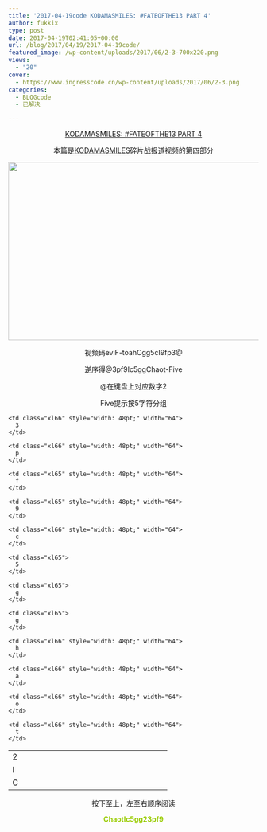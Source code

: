 ```yaml
---
title: '2017-04-19code KODAMASMILES: #FATEOFTHE13 PART 4'
author: fukkix
type: post
date: 2017-04-19T02:41:05+00:00
url: /blog/2017/04/19/2017-04-19code/
featured_image: /wp-content/uploads/2017/06/2-3-700x220.png
views:
  - "20"
cover:
  - https://www.ingresscode.cn/wp-content/uploads/2017/06/2-3.png
categories:
  - BLOGcode
  - 已解决

---
```

<p style="text-align: center;">
  <a href="http://investigate.ingress.com/2017/04/19/kodamasmiles-fateofthe13-part-4/" target="_blank" rel="noopener">KODAMASMILES: #FATEOFTHE13 PART 4</a>
</p>

<p style="text-align: center;">
  本篇是<a href="http://investigate.ingress.com/2017/04/19/kodamasmiles-fateofthe13-part-4/" target="_blank" rel="noopener">KODAMASMILES</a>碎片战报道视频的第四部分
</p>

<!--more-->

<img class="size-full wp-image-157 aligncenter" src="https://www.ingresscode.cn/wp-content/uploads/2017/06/1-2.png" alt="" width="588" height="358" srcset="https://www.ingresscode.cn/wp-content/uploads/2017/06/1-2.png 588w, https://www.ingresscode.cn/wp-content/uploads/2017/06/1-2-300x183.png 300w" sizes="(max-width: 588px) 100vw, 588px" />

<p style="text-align: center;">
  视频码eviF-toahCgg5cI9fp3@
</p>

<p style="text-align: center;">
  逆序得@3pf9Ic5ggChaot-Five
</p>

<p style="text-align: center;">
  @在键盘上对应数字2
</p>

<p style="text-align: center;">
  Five提示按5字符分组
</p>

<table class=" aligncenter" style="border-collapse: collapse; width: 240pt;" border="0" width="320" cellspacing="0" cellpadding="0">
  <colgroup> <col style="width: 48pt;" span="5" width="64" /> </colgroup> <tr style="height: 15.6pt;">
    <td class="xl65" style="height: 15.6pt; width: 48pt;" width="64" height="21">
      2
    </td>
    
    <td class="xl66" style="width: 48pt;" width="64">
      3
    </td>
    
    <td class="xl66" style="width: 48pt;" width="64">
      p
    </td>
    
    <td class="xl65" style="width: 48pt;" width="64">
      f
    </td>
    
    <td class="xl65" style="width: 48pt;" width="64">
      9
    </td>
  </tr>
  
  <tr style="height: 15.6pt;">
    <td class="xl66" style="height: 15.6pt; width: 48pt;" width="64" height="21">
      I
    </td>
    
    <td class="xl66" style="width: 48pt;" width="64">
      c
    </td>
    
    <td class="xl65">
      5
    </td>
    
    <td class="xl65">
      g
    </td>
    
    <td class="xl65">
      g
    </td>
  </tr>
  
  <tr style="height: 15.6pt;">
    <td class="xl66" style="height: 15.6pt; width: 48pt;" width="64" height="21">
      C
    </td>
    
    <td class="xl66" style="width: 48pt;" width="64">
      h
    </td>
    
    <td class="xl66" style="width: 48pt;" width="64">
      a
    </td>
    
    <td class="xl66" style="width: 48pt;" width="64">
      o
    </td>
    
    <td class="xl66" style="width: 48pt;" width="64">
      t
    </td>
  </tr>
</table>

<p style="text-align: center;">
  按下至上，左至右顺序阅读
</p>

<p style="text-align: center;">
  <span style="color: #99cc00;"><strong>ChaotIc5gg23pf9</strong></span>
</p>

&nbsp;